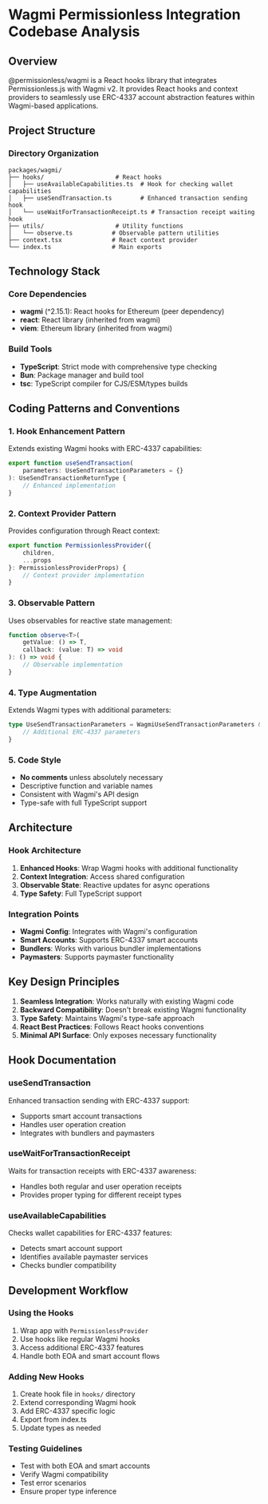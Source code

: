 # Wagmi Permissionless Integration Codebase Analysis

## Overview

@permissionless/wagmi is a React hooks library that integrates Permissionless.js with Wagmi v2. It provides React hooks and context providers to seamlessly use ERC-4337 account abstraction features within Wagmi-based applications.

## Project Structure

### Directory Organization

```
packages/wagmi/
├── hooks/                    # React hooks
│   ├── useAvailableCapabilities.ts  # Hook for checking wallet capabilities
│   ├── useSendTransaction.ts        # Enhanced transaction sending hook
│   └── useWaitForTransactionReceipt.ts # Transaction receipt waiting hook
├── utils/                    # Utility functions
│   └── observe.ts           # Observable pattern utilities
├── context.tsx              # React context provider
└── index.ts                 # Main exports
```

## Technology Stack

### Core Dependencies

- **wagmi** (^2.15.1): React hooks for Ethereum (peer dependency)
- **react**: React library (inherited from wagmi)
- **viem**: Ethereum library (inherited from wagmi)

### Build Tools

- **TypeScript**: Strict mode with comprehensive type checking
- **Bun**: Package manager and build tool
- **tsc**: TypeScript compiler for CJS/ESM/types builds

## Coding Patterns and Conventions

### 1. Hook Enhancement Pattern

Extends existing Wagmi hooks with ERC-4337 capabilities:

```typescript
export function useSendTransaction(
    parameters: UseSendTransactionParameters = {}
): UseSendTransactionReturnType {
    // Enhanced implementation
}
```

### 2. Context Provider Pattern

Provides configuration through React context:

```typescript
export function PermissionlessProvider({
    children,
    ...props
}: PermissionlessProviderProps) {
    // Context provider implementation
}
```

### 3. Observable Pattern

Uses observables for reactive state management:

```typescript
function observe<T>(
    getValue: () => T,
    callback: (value: T) => void
): () => void {
    // Observable implementation
}
```

### 4. Type Augmentation

Extends Wagmi types with additional parameters:

```typescript
type UseSendTransactionParameters = WagmiUseSendTransactionParameters & {
    // Additional ERC-4337 parameters
}
```

### 5. Code Style

- **No comments** unless absolutely necessary
- Descriptive function and variable names
- Consistent with Wagmi's API design
- Type-safe with full TypeScript support

## Architecture

### Hook Architecture

1. **Enhanced Hooks**: Wrap Wagmi hooks with additional functionality
2. **Context Integration**: Access shared configuration
3. **Observable State**: Reactive updates for async operations
4. **Type Safety**: Full TypeScript support

### Integration Points

- **Wagmi Config**: Integrates with Wagmi's configuration
- **Smart Accounts**: Supports ERC-4337 smart accounts
- **Bundlers**: Works with various bundler implementations
- **Paymasters**: Supports paymaster functionality

## Key Design Principles

1. **Seamless Integration**: Works naturally with existing Wagmi code
2. **Backward Compatibility**: Doesn't break existing Wagmi functionality
3. **Type Safety**: Maintains Wagmi's type-safe approach
4. **React Best Practices**: Follows React hooks conventions
5. **Minimal API Surface**: Only exposes necessary functionality

## Hook Documentation

### useSendTransaction

Enhanced transaction sending with ERC-4337 support:
- Supports smart account transactions
- Handles user operation creation
- Integrates with bundlers and paymasters

### useWaitForTransactionReceipt

Waits for transaction receipts with ERC-4337 awareness:
- Handles both regular and user operation receipts
- Provides proper typing for different receipt types

### useAvailableCapabilities

Checks wallet capabilities for ERC-4337 features:
- Detects smart account support
- Identifies available paymaster services
- Checks bundler compatibility

## Development Workflow

### Using the Hooks

1. Wrap app with `PermissionlessProvider`
2. Use hooks like regular Wagmi hooks
3. Access additional ERC-4337 features
4. Handle both EOA and smart account flows

### Adding New Hooks

1. Create hook file in `hooks/` directory
2. Extend corresponding Wagmi hook
3. Add ERC-4337 specific logic
4. Export from index.ts
5. Update types as needed

### Testing Guidelines

- Test with both EOA and smart accounts
- Verify Wagmi compatibility
- Test error scenarios
- Ensure proper type inference